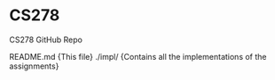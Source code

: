 CS278
=====

CS278 GitHub Repo


README.md      {This file}
./impl/        {Contains all the implementations of the assignments}
